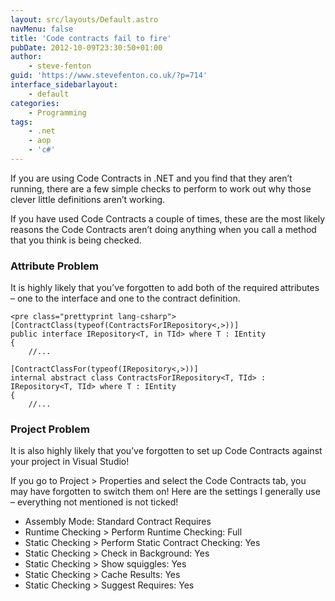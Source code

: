 ```yaml
---
layout: src/layouts/Default.astro
navMenu: false
title: 'Code contracts fail to fire'
pubDate: 2012-10-09T23:30:50+01:00
author:
    - steve-fenton
guid: 'https://www.stevefenton.co.uk/?p=714'
interface_sidebarlayout:
    - default
categories:
    - Programming
tags:
    - .net
    - aop
    - 'c#'
---
```


If you are using Code Contracts in .NET and you find that they aren’t running, there are a few simple checks to perform to work out why those clever little definitions aren’t working.

If you have used Code Contracts a couple of times, these are the most likely reasons the Code Contracts aren’t doing anything when you call a method that you think is being checked.

### Attribute Problem

It is highly likely that you’ve forgotten to add both of the required attributes – one to the interface and one to the contract definition.

```
<pre class="prettyprint lang-csharp">
[ContractClass(typeof(ContractsForIRepository<,>))]
public interface IRepository<T, in TId> where T : IEntity
{
    //...
    
[ContractClassFor(typeof(IRepository<,>))]
internal abstract class ContractsForIRepository<T, TId> : IRepository<T, TId> where T : IEntity
{
    //...
```

### Project Problem

It is also highly likely that you’ve forgotten to set up Code Contracts against your project in Visual Studio!

If you go to Project &gt; Properties and select the Code Contracts tab, you may have forgotten to switch them on! Here are the settings I generally use – everything not mentioned is not ticked!

- Assembly Mode: Standard Contract Requires
- Runtime Checking &gt; Perform Runtime Checking: Full
- Static Checking &gt; Perform Static Contract Checking: Yes
- Static Checking &gt; Check in Background: Yes
- Static Checking &gt; Show squiggles: Yes
- Static Checking &gt; Cache Results: Yes
- Static Checking &gt; Suggest Requires: Yes